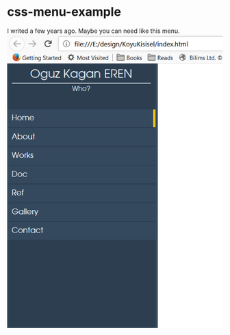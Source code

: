 # css-menu-example
I writed a few years ago. Maybe you can need like this menu.
![alt text](https://github.com/oguzkaganeren/css-menu-example/blob/master/screen.png)
